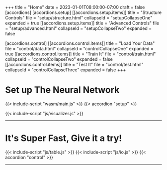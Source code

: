+++
title = "Home"
date = 2023-01-01T08:00:00-07:00
draft = false
[accordions]
[accordions.setup]
[[accordions.setup.items]]
title = "Structure Controls"
file = "setup/structure.html"
collapseId = "setupCollapseOne"
expanded = true
[[accordions.setup.items]]
title = "Advanced Controls"
file = "setup/advanced.html"
collapseId = "setupCollapseTwo"
expanded = false

[accordions.control]
[[accordions.control.items]]
title = "Load Your Data"
file = "control/data.html"
collapseId = "controlCollapseOne"
expanded = true
[[accordions.control.items]]
title = "Train It"
file = "control/train.html"
collapseId = "controlCollapseTwo"
expanded = false
[[accordions.control.items]]
title = "Test It"
file = "control/test.html"
collapseId = "controlCollapseThree"
expanded = false
+++

# Set up The Neural Network

{{< include-script "wasm/main.js" >}}
{{< accordion "setup" >}}

{{< include-script "js/visualizer.js" >}}
<div id="visualizer"></div>

---

# It's Super Fast, Give it a try!

{{< include-script "js/table.js" >}}
{{< include-script "js/io.js" >}}
{{< accordion "control" >}}

---